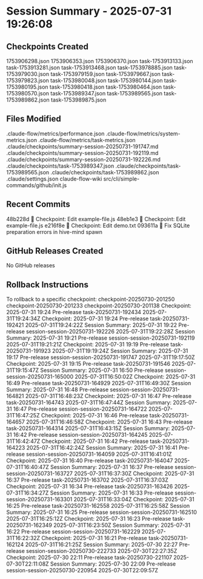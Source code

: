 # Session Summary - 2025-07-31 19:26:08

## Checkpoints Created
1753906298.json
1753906353.json
1753906370.json
task-1753913133.json
task-1753913281.json
task-1753913468.json
task-1753978885.json
task-1753979030.json
task-1753979159.json
task-1753979667.json
task-1753979823.json
task-1753980048.json
task-1753980144.json
task-1753980195.json
task-1753980418.json
task-1753980464.json
task-1753980570.json
task-1753989347.json
task-1753989565.json
task-1753989862.json
task-1753989875.json

## Files Modified
.claude-flow/metrics/performance.json
.claude-flow/metrics/system-metrics.json
.claude-flow/metrics/task-metrics.json
.claude/checkpoints/summary-session-20250731-191747.md
.claude/checkpoints/summary-session-20250731-192119.md
.claude/checkpoints/summary-session-20250731-192226.md
.claude/checkpoints/task-1753989347.json
.claude/checkpoints/task-1753989565.json
.claude/checkpoints/task-1753989862.json
.claude/settings.json
claude-flow-wiki
src/cli/simple-commands/github/init.js

## Recent Commits
48b228d 🔖 Checkpoint: Edit example-file.js
48eb1e3 🔖 Checkpoint: Edit example-file.js
e216f8e 🔖 Checkpoint: Edit demo.txt
093611a 🔧 Fix SQLite preparation errors in hive-mind spawn

## GitHub Releases Created
No GitHub releases

## Rollback Instructions
To rollback to a specific checkpoint:
checkpoint-20250730-201250
checkpoint-20250730-201233
checkpoint-20250730-201138
Checkpoint: 2025-07-31 19:24	Pre-release	task-20250731-192434	2025-07-31T19:24:34Z
Checkpoint: 2025-07-31 19:24	Pre-release	task-20250731-192421	2025-07-31T19:24:22Z
Session Summary: 2025-07-31 19:22	Pre-release	session-session-20250731-192226	2025-07-31T19:22:28Z
Session Summary: 2025-07-31 19:21	Pre-release	session-session-20250731-192119	2025-07-31T19:21:21Z
Checkpoint: 2025-07-31 19:19	Pre-release	task-20250731-191923	2025-07-31T19:19:24Z
Session Summary: 2025-07-31 19:17	Pre-release	session-session-20250731-191747	2025-07-31T19:17:50Z
Checkpoint: 2025-07-31 19:15	Pre-release	task-20250731-191546	2025-07-31T19:15:47Z
Session Summary: 2025-07-31 16:50	Pre-release	session-session-20250731-165000	2025-07-31T16:50:02Z
Checkpoint: 2025-07-31 16:49	Pre-release	task-20250731-164929	2025-07-31T16:49:30Z
Session Summary: 2025-07-31 16:48	Pre-release	session-session-20250731-164821	2025-07-31T16:48:23Z
Checkpoint: 2025-07-31 16:47	Pre-release	task-20250731-164743	2025-07-31T16:47:44Z
Session Summary: 2025-07-31 16:47	Pre-release	session-session-20250731-164722	2025-07-31T16:47:25Z
Checkpoint: 2025-07-31 16:46	Pre-release	task-20250731-164657	2025-07-31T16:46:58Z
Checkpoint: 2025-07-31 16:43	Pre-release	task-20250731-164314	2025-07-31T16:43:15Z
Session Summary: 2025-07-31 16:42	Pre-release	session-session-20250731-164245	2025-07-31T16:42:47Z
Checkpoint: 2025-07-31 16:42	Pre-release	task-20250731-164223	2025-07-31T16:42:24Z
Session Summary: 2025-07-31 16:41	Pre-release	session-session-20250731-164059	2025-07-31T16:41:01Z
Checkpoint: 2025-07-31 16:40	Pre-release	task-20250731-164047	2025-07-31T16:40:47Z
Session Summary: 2025-07-31 16:37	Pre-release	session-session-20250731-163727	2025-07-31T16:37:30Z
Checkpoint: 2025-07-31 16:37	Pre-release	task-20250731-163702	2025-07-31T16:37:03Z
Checkpoint: 2025-07-31 16:34	Pre-release	task-20250731-163426	2025-07-31T16:34:27Z
Session Summary: 2025-07-31 16:33	Pre-release	session-session-20250731-163301	2025-07-31T16:33:04Z
Checkpoint: 2025-07-31 16:25	Pre-release	task-20250731-162558	2025-07-31T16:25:58Z
Session Summary: 2025-07-31 16:25	Pre-release	session-session-20250731-162510	2025-07-31T16:25:12Z
Checkpoint: 2025-07-31 16:23	Pre-release	task-20250731-162349	2025-07-31T16:23:50Z
Session Summary: 2025-07-31 16:22	Pre-release	session-session-20250731-162229	2025-07-31T16:22:32Z
Checkpoint: 2025-07-31 16:21	Pre-release	task-20250731-162124	2025-07-31T16:21:25Z
Session Summary: 2025-07-30 22:27	Pre-release	session-session-20250730-222733	2025-07-30T22:27:35Z
Checkpoint: 2025-07-30 22:11	Pre-release	task-20250730-221107	2025-07-30T22:11:08Z
Session Summary: 2025-07-30 22:09	Pre-release	session-session-20250730-220954	2025-07-30T22:09:57Z
